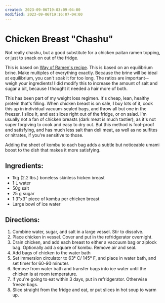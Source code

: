 ```yaml
---
created: 2023-09-06T19:03:09-04:00
modified: 2023-09-06T19:16:07-04:00
---
```


# Chicken Breast "Chashu"

Not really chashu, but a good substitute for a chicken paitan ramen topping, or just to snack on out of the fridge.

This is based on [Way of Ramen's recipe](https://www.youtube.com/watch?v=xwVkNjRmNcw). This is based on an equilibrium brine. Make multiples of everything exactly. Because the brine will be ideal at equilibrium, you can't soak it for too long. The ratios are important--weigh your ingredients! I did modify this to increase the amount of salt and sugar a bit, because I thought it needed a hair more of both.

This has been part of my weight loss regimen. It's cheap, lean, healthy protein that's filling. When chicken breast is on sale, I buy lots of it, cook this up in individual vacuum-sealed bags, and throw all but one in the freezer. I slice it, and eat slices right out of the fridge, or on salad. I'm usually not a fan of chicken breasts (dark meat is much tastier), as it's not super forgiving to cook and easy to dry out. But this method is fool-proof and satisfying, and has much less salt than deli meat, as well as no sulfites or nitrates, if you're sensitive to those. 

Adding the sheet of kombu to each bag adds a subtle but noticeable umami boost to the dish that makes it more satisfying.

## Ingredients:

  * 1kg (2.2 lbs.) boneless skinless hicken breast
  * 1 L water
  * 50g salt
  * 25 g sugar
  * 1 3"x3" piece of kombu per chicken breast
  * Large bowl of ice water 

## Directions:

  1. Combine water, sugar, and salt in a large vessel. Stir to dissolve.
  2. Place chicken in vessel. Cover and put in the refridgerator overnight. 
  3. Drain chicken, and add each breast to either a vaccuum bag or ziplock bag. Optionally add a square of kombu. Remove air and seal.
  4. Add bags of chicken to the water bath
  5. Set immersion circulator to 63° C/ 145° F, and place in water bath, and set timer for 60-90 minutes
  7. Remove from water bath and transfer bags into ice water until the chicken is at room temperature.
  8. If you're going to eat within 3 days, put in refridgerator. Otherwise freeze bags.
  9. Slice straight from the fridge and eat, or put slices in hot soup to warm up. 
 
